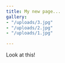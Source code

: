 ```yaml
---
title: My new page...
gallery:
- "/uploads/3.jpg"
- "/uploads/2.jpg"
- "/uploads/1.jpg"

---
```

Look at this!